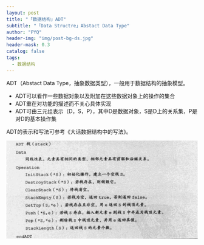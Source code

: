 ```yaml
---
layout: post
title: "「数据结构」ADT"
subtitle: "「Data Structre」Abstact Data Type"
author: "PYQ"
header-img: "img/post-bg-ds.jpg"
header-mask: 0.3
catalog: false
tags:
  - 数据结构
---
```


ADT（Abstact Data Type，抽象数据类型），一般用于数据结构的抽象模型。

- ADT可以看作一些数据对象以及附加在这些数据对象上的操作的集合
- ADT重在对功能的描述而不关心具体实现
- ADT可由三元组表示（D，S，P），其中D是数据对象，S是D上的关系集，P是对D的基本操作集

ADT的表示和写法可参考《大话数据结构中的写法》。

![image-20220418165533940](/img/in-post/data-structure-1.png)